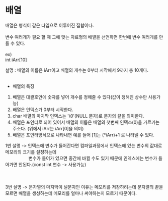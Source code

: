 배열
==========
배열은 형식이 같은 타입으로 이루어진 집합이다.<br><br>
변수 여러개가 필요 할 때 그에 맞는 자료형의 배열을 선언하면 한번에 변수 여러개를 만들 수 있다.<br><br>
ex)  
int iArr[10]  

설명 : 배열의 이름은 iArr이고 배열의 개수는 0부터 시작해서 9까지 총 10개다.<br><br>

* 배열의 특징  
1.  배열은 대괄호안에 숫자를 넣어 개수를 정해줄 수 있다(값이 정해진 상수만 사용가능)
2.  배열은 인덱스가 0부터 시작한다.
3.  char 배열의 마지막 인덱스는 '\0'(NULL 문자)로 문자의 끝을 의미한다.
4.  배열은 포인터로 되어 있어서 배열의 이름은 배열의 첫번째 인덱스(0)을 가르키는 주소다. (위에서 iArr는 iArr[0]을 의미)
5.  배열은 포인터방식으로 나타내면 예를 들어 [1]는 (&#42;iArr)+1 로 나타낼 수 있다.





1번 설명 -> 인덱스에 변수가 들어간다면 컴파일과정에서 인덱스에 있는 변수의 값대로 메모리의 크기를 설정하는데  
　　　　　  변수가 들어가 있으면 중간에 바뀔 수도 있기 때문에 인덱스에는 변수가 들어가면 안된다.(const int 변수 -> 사용가능)<br><br>
       <br><br>
3번 설명 -> 문자열의 마지막이 널문자인 이유는 메모리를 저장하려는데 문자열의 끝을 모르면 배열을 생성하는데 메모리를 얼마나 써야하는지 모르기 때문이다.
